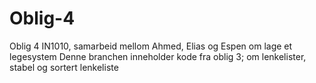 # Oblig-4
Oblig 4 IN1010, samarbeid mellom Ahmed, Elias og Espen om lage et legesystem 
Denne branchen inneholder kode fra oblig 3; om lenkelister, stabel og sortert lenkeliste
